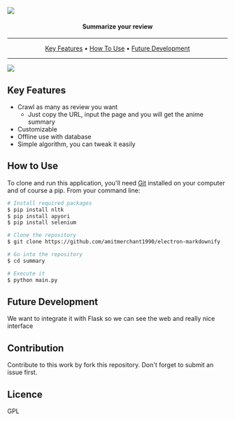 ![](https://i.ibb.co/7KtDyPZ/logo.png)
#### <p align="center">**Summarize your review**</p>
---
<p align="center">
  <a href="#key-features">Key Features</a> •
  <a href="#how-to-use">How To Use</a> •
  <a href="#future-development">Future Development</a>
</p>

---
![](https://i.ibb.co/4NC3r5F/ex.png)

## Key Features

* Crawl as many as review you want
  - Just copy the URL, input the page and you will get the anime summary
* Customizable
* Offline use with database
* Simple algorithm, you can tweak it easily

## How to Use

To clone and run this application, you'll need [Git](https://git-scm.com) installed on your computer and of course a pip. From your command line:

```bash
# Install required packages
$ pip install nltk
$ pip install apyori
$ pip install selenium

# Clone the repository
$ git clone https://github.com/amitmerchant1990/electron-markdownify

# Go into the repository
$ cd summary

# Execute it
$ python main.py
```

## Future Development

We want to integrate it with Flask so we can see the web and really nice interface

## Contribution

Contribute to this work by fork this repository. Don't forget to submit an issue first.

## Licence
GPL
